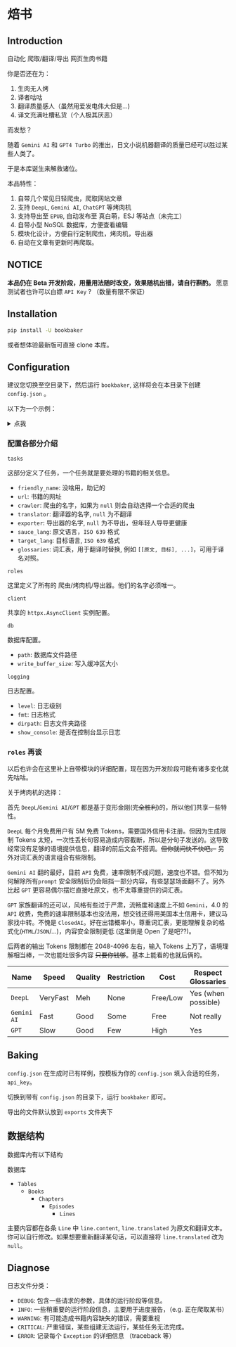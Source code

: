 # 焙书

## Introduction

自动化 爬取/翻译/导出 网页生肉书籍

你是否还在为：

1. 生肉无人烤
2. 译者咕咕
3. 翻译质量感人（虽然用爱发电伟大但是...)
4. 译文充满吐槽私货（个人极其厌恶）

而发愁？

随着 `Gemini AI` 和 `GPT4 Turbo` 的推出，日文小说机器翻译的质量已经可以胜过某些人类了。

于是本库诞生来解救诸位。

本品特性：

1. 自带几个常见日轻爬虫，爬取网站文章
2. 支持 `DeepL`, `Gemini AI`, `ChatGPT` 等烤肉机
3. 支持导出至 `EPUB`, 自动发布至 真白萌，ESJ 等站点（未完工）
4. 自带小型 NoSQL 数据库，方便查看编辑
5. 模块化设计，方便自行定制爬虫，烤肉机，导出器
6. 自动在文章有更新时再爬取。

## NOTICE

**本品仍在 Beta 开发阶段，用量用法随时改变，效果随机出错，请自行斟酌。** 愿意测试者也许可以白嫖 `API Key` ? （数量有限不保证）

## Installation

```bash
pip install -U bookbaker
```

或者想体验最新版可直接 clone 本库。

## Configuration

建议您切换至空目录下，然后运行 `bookbaker`, 这样将会在本目录下创建 `config.json` 。

以下为一个示例：

<details>
  <summary>点我</summary>

```JSON {collapsed}
{
  "version": "1.0.0",
  "tasks": [
    {
      "friendly_name": "TS-Tenshi",
      "url": "https://syosetu.org/novel/333942/",
      "crawler": null,
      "translator": "gpt",
      "exporter": "epub",
      "sauce_lang": "JA",
      "target_lang": "ZH",
      "glossaries": [
        ["ザラキエル", "撒拉琪尔"],
        ["上司", "上司"],
        ["サーヴィトリ", "萨维特丽"]
      ]
    }
  ],
  "roles": [
    {
      "name": "syosetu-com",
      "description": "A crawler for syosetu.com",
      "classname": "SyosetuComCrawler",
      "modulename": "bookbaker.roles.syosetu_com"
    },
    {
      "name": "deepl",
      "description": "DeepL Translator",
      "skip_translated": true,
      "backend": {
        "api_key": "",
        "use_pro": false,
        "free_host": "api-free.deepl.com",
        "pro_host": "api.deepl.com",
        "proxy": null,
        "retries": 3,
        "timeout": 10.0
      },
      "classname": "DeepLTranslator",
      "modulename": "bookbaker.roles.deepl"
    },
    {
      "name": "gemini",
      "description": "A translator for gemini.com",
      "backend": {
        "model": "models\/gemini-pro",
        "api_key": "",
        "api_host": "generativelanguage.googleapis.com",
        "comp_tokens": 4096.0,
        "max_reply_tokens": null,
        "stop": null,
        "temperature": null,
        "top_p": null,
        "top_k": null,
        "tools": null,
        "tool_choice": "auto",
        "safety_settings": [
          {
            "category": "HARM_CATEGORY_HARASSMENT",
            "threshold": "BLOCK_NONE",
            "probability": null
          },
          {
            "category": "HARM_CATEGORY_HATE_SPEECH",
            "threshold": "BLOCK_NONE",
            "probability": null
          },
          {
            "category": "HARM_CATEGORY_SEXUALLY_EXPLICIT",
            "threshold": "BLOCK_NONE",
            "probability": null
          },
          {
            "category": "HARM_CATEGORY_DANGEROUS_CONTENT",
            "threshold": "BLOCK_NONE",
            "probability": null
          }
        ],
        "proxy": null,
        "timeout": null
      },
      "classname": "GeminiTranslator",
      "modulename": "bookbaker.roles.gemini"
    },
    {
      "name": "epub",
      "description": "EPUB Exporter",
      "classname": "EpubExporter",
      "modulename": "bookbaker.roles.epub"
    }
  ],
  "client": {
    "user_agent": "Mozilla\/5.0 (X11; Linux x86_64) AppleWebKit\/537.36 (KHTML, like Gecko) Chrome\/121.0.0.0 Safari\/537.36",
    "timeout": 60.0,
    "proxy": null,
    "max_retries": 6,
    "trust_env": true
  },
  "db": {
    "path": "db.json",
    "write_buffer_size": 0
  },
  "logging": {
    "level": "DEBUG",
    "fmt": "%(asctime)s - %(levelname)s - %(message)s",
    "dirpath": "logs",
    "show_console": true
  }
}
```

</details>

### 配置各部分介绍

`tasks`

这部分定义了任务，一个任务就是要处理的书籍的相关信息。

- `friendly_name`: 没啥用，助记的
- `url`: 书籍的网址
- `crawler`: 爬虫的名字，如果为 `null` 则会自动选择一个合适的爬虫
- `translator`: 翻译器的名字, `null` 为不翻译
- `exporter`: 导出器的名字, `null` 为不导出，但年轻人导导更健康
- `sauce_lang`: 原文语言，`ISO 639` 格式
- `target_lang`: 目标语言, `ISO 639` 格式
- `glossaries`: 词汇表，用于翻译时替换, 例如 `[[原文, 目标], ...]`，可用于译名对照。

`roles`

这里定义了所有的 爬虫/烤肉机/导出器。他们的名字必须唯一。

`client`

共享的 `httpx.AsyncClient` 实例配置。

`db`

数据库配置。

- `path`: 数据库文件路径
- `write_buffer_size`: 写入缓冲区大小

`logging`

日志配置。

- `level`: 日志级别
- `fmt`: 日志格式
- `dirpath`: 日志文件夹路径
- `show_console`: 是否在控制台显示日志

### `roles` 再谈

以后也许会在这里补上自带模块的详细配置，现在因为开发阶段可能有诸多变化就先咕咕。

关于烤肉机的选择：

首先 `DeepL`/`Gemini AI`/`GPT` 都是基于变形金刚(~~完全胜利~~)的，所以他们共享一些特性。

`DeepL` 每个月免费用户有 5M 免费 Tokens，需要国外信用卡注册。但因为生成限制 Tokens 太短，一次性丢长句容易造成内容截断，所以是分句子发送的。这导致经常没有足够的语境提供信息，翻译的前后文会不搭调。~~但你就问快不快吧。~~ 另外对词汇表的语言组合有些限制。

`Gemini AI` 翻的最好，目前 `API` 免费，速率限制不成问题，速度也不错。但不知为何解除所有`prompt` 安全限制后仍会阻挡一部分内容，有些瑟瑟场面翻不了。另外比起 `GPT` 更容易偶尔摆烂直接吐原文，也不太尊重提供的词汇表。

`GPT` 家族翻译的还可以，风格有些过于严肃，流畅度和速度上不如 `Gemini`，4.0 的 `API` 收费，免费的速率限制基本也没法用，想交钱还得用美国本土信用卡，建议马家找中转。不愧是 `ClosedAI`。好在出错概率小，尊重词汇表，更能理解复杂的格式化(`HTML`/`JSON`/...)，内容安全限制更低 (这里倒是 Open 了是吧??)。

后两者的输出 Tokens 限制都在 2048-4096 左右，输入 Tokens 上万了，语境理解相当棒，一次也能吐很多内容 ~~只要你钱够~~。基本上能看的也就后俩的。

| Name        | Speed    | Quality | Restriction | Cost     | Respect Glossaries  |
| ----------- | -------- | ------- | ----------- | -------- | ------------------- |
| `DeepL`     | VeryFast | Meh     | None        | Free/Low | Yes (when possible) |
| `Gemini AI` | Fast     | Good    | Some        | Free     | Not really          |
| `GPT`       | Slow     | Good    | Few         | High     | Yes                 |

## Baking

`config.json` 在生成时已有样例，按模板为你的 `config.json` 填入合适的任务，`api_key`。

切换到带有 `config.json` 的目录下，运行 `bookbaker` 即可。

导出的文件默认放到 `exports` 文件夹下

## 数据结构

数据库内有以下结构

数据库

- `Tables`
  - `Books`
    - `Chapters`
      - `Episodes`
        - `Lines`

主要内容都在各条 `Line` 中 `line.content`, `line.translated` 为原文和翻译文本。你可以自行修改。如果想要重新翻译某句话，可以直接将 `line.translated` 改为 `null`。

## Diagnose

日志文件分类：

- `DEBUG`: 包含一些请求的参数，具体的运行阶段等信息。
- `INFO`: 一些稍重要的运行阶段信息，主要用于进度报告，（e.g. 正在爬取某书）
- `WARNING`: 有可能造成书籍内容缺失的错误，需要重视
- `CRITICAL`: 严重错误，某些组建无法运行，某些任务无法完成。
- `ERROR`: 记录每个 `Exception` 的详细信息 （traceback 等）
